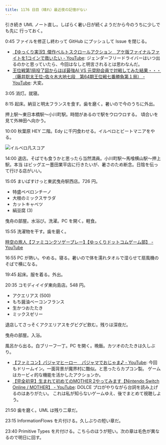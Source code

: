 ```yaml
---
title: 1176 日目（晴れ）最近夜の記憶がない
---
```


引き続き UML ノート直し。しばらく暑い日が続くようだから今のうちに少しでも先に
行っておく。

0:45 ファイルを修正し終わって GitHub にプッシュして Issue を閉じる。

* [【ゆっくり実況】傑作ベルトスクロールアクション　アケ版ファイナルファイトを1コインで救いたい - YouTube](https://www.youtube.com/watch?v=bLltmtMf1lY):
  ジェンダーフリードライバーはいつ出るのかと思っていたら、今回はなしと明言されるとは思わなんだ。
* [王位戦第1局投了図からほぼ最強AI VS 元奨励会員で対戦してみた結果・・・（藤井聡太王位ｰ佐々木大地七段　第64期王位戦七番勝負第１局） - YouTube](https://www.youtube.com/watch?v=oLogCgtLkXM):
  大変。

3:05 消灯。就寝。

8:15 起床。納豆と明太フランスを食す。歯を磨く。暑いので今のうちに外出。

押上駅～東日本橋駅～小川町駅。時間があるので駅をウロウロする。
頃合いを見て外神田へ向かう。

10:00 秋葉原 HEY 二階。Edy に千円食わせる。イルベロとビートマニアをやる。

![イルベロ凡スコア](https://pbs.twimg.com/media/F1I-9f4aAAAw9G1?format=jpg&name=small)

14:00 退店。そばでも食うかと思ったら当然満員。小川町駅～馬喰横山駅～押上駅。本当
はビッグエー墨田業平店に行きたいが、暑さのため断念。日陰を伝って行ける店がいい。

15:05 まいばすけっと東武曳舟駅西店。726 円。

* 特盛ペペロンチーノ
* 大根のミックスサラダ
* カットキャベツ
* 絹豆腐 (3)

曳舟の部屋。水浴び。洗濯。PC を開く。軽食。

15:55 洗濯物を干す。歯を磨く。

[時空の旅人【ファミコンクソゲープレー】【ゆっくりドットコムゲーム部】 - YouTube](https://www.youtube.com/watch?v=Wub6HAeaM5M)

16:55 PC が熱い。やめる。寝る。暑いので体を濡れタオルで湿らせて扇風機のそばで横になる。

19:45 起床。服を着る。外出。

20:35 コモディイイダ東向島店。548 円。

* アクエリアス (500)
* もち醤油ベーコンフランス
* 生かつおたたき
* ミックスゼリー

退店してさっそくアクエリアスをグビグビ飲む。残りは深夜だ。

曳舟の部屋。入浴。

風呂から出る。白ブリーフ一丁。PC を開く。晩飯。カツオのたたきは久しぶり。

* [【ファミコン】パジャマヒーロー　パジャマでおじゃま♪ - YouTube](https://www.youtube.com/watch?v=WyW_EfXxBNY):
  今回もドリームイン。一面背景が魔界村に酷似。と思ったらカプコン製。
  ゲームはカービィ的な機能を活かしたアクションか。
* [【完全初見】生まれて初めてのMOTHER 2やってみます【Nintendo Switch Online / MOTHER】 - YouTube](https://www.youtube.com/watch?v=taao8HWZLmE):
  DOLCE プロがやりながら台詞を読み上げるのはありがたい。
  これは私が知らないゲームゆえ、後でまとめて視聴しよう。

21:50 歯を磨く。UML は残り二章だ。

23:15 InformationFlows を片付ける。久しぶりの短い章だ。

23:40 Primitive Types を片付ける。こちらのほうが短い。次の章は毛色が異なるので明日に回す。
